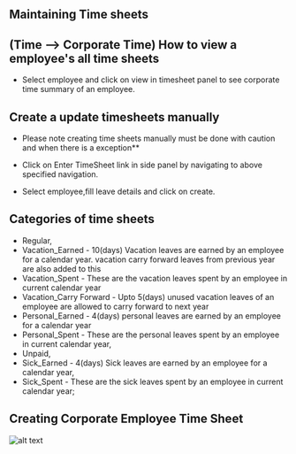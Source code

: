 Maintaining Time sheets
-----
(Time --> Corporate Time)
How to view a employee's all time sheets
-----
- Select employee and click on view in timesheet panel to see corporate time summary of an employee.

Create a update timesheets manually
-----
- Please note creating time sheets manually must be done with caution and when there is a exception**

- Click on Enter TimeSheet link in side panel by navigating to above specified navigation.
- Select employee,fill leave details and click on create.

Categories of time sheets
----- 
 -   Regular,
 -   Vacation_Earned - 10(days) Vacation leaves are earned by an employee for a calendar year. vacation carry forward leaves from previous year are also added to this
 -   Vacation_Spent - These are the vacation leaves spent by an employee in current calendar year
 -   Vacation_Carry Forward - Upto 5(days) unused vacation leaves of an employee are allowed to carry forward to next year
 -   Personal_Earned - 4(days) personal leaves are earned by an employee for a calendar year
 -   Personal_Spent - These are the personal leaves spent by an employee in current calendar year,
 -   Unpaid,
 -   Sick_Earned - 4(days) Sick leaves are earned by an employee for a calendar year,
 -   Sick_Spent - These are the sick leaves spent by an employee in current calendar year;

Creating Corporate Employee Time Sheet
--
![alt text](../../images/timesheets/create-corp-time-sheet.png "Time")